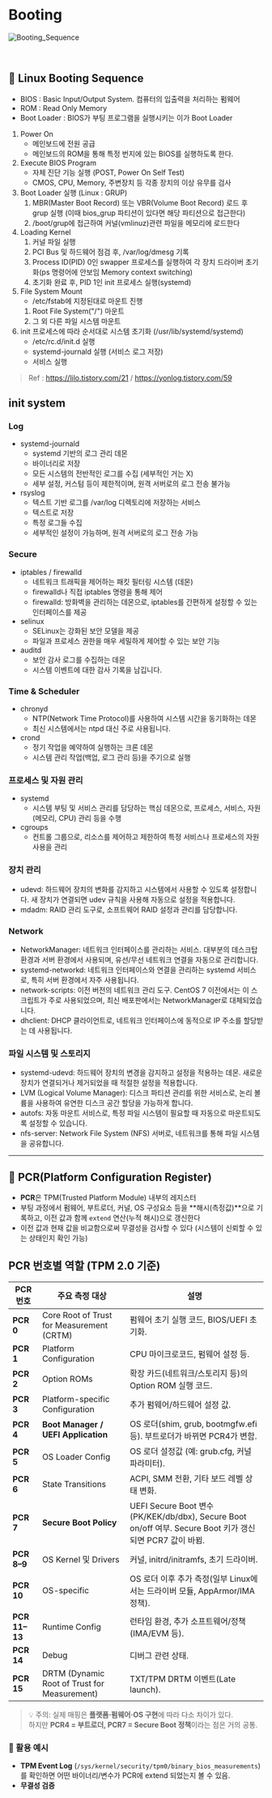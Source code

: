 # Booting
![Booting_Sequence](img/Booting_Sequence.jpg)

</br>

## 📌 Linux Booting Sequence
* BIOS : Basic Input/Output System. 컴퓨터의 입출력을 처리하는 펌웨어 
* ROM : Read Only Memory
* Boot Loader : BIOS가 부팅 프로그램을 실행시키는 이가 Boot Loader
1. Power On
    * 메인보드에 전원 공급
    * 메인보드의 ROM을 통해 특정 번지에 있는 BIOS를 실행하도록 한다.
2. Execute BIOS Program
    * 자체 진단 기능 실행 (POST, Power On Self Test)
    * CMOS, CPU, Memory, 주변장치 등 각종 장치의 이상 유무를 검사
3. Boot Loader 실행 (Linux : GRUP)
    1) MBR(Master Boot Record) 또는 VBR(Volume Boot Record) 로드 후 grup 실행 (이때 bios_grup 파티션이 있다면 해당 파티션으로 접근한다)
    2) /boot/grup에 접근하여 커널(vmlinuz)관련 파일을 메모리에 로드한다
4. Loading Kernel
    1) 커널 파일 실행
    2) PCI Bus 및 하드웨어 점검 후, /var/log/dmesg 기록
    3) Process ID(PID) 0인 swapper 프로세스를 실행하여 각 장치 드라이버 초기화(ps 명령어에 안보임 Memory context switching)
    4) 초기화 완료 후, PID 1인 init 프로세스 실행(systemd)
5. File System Mount
    * /etc/fstab에 지정된대로 마운트 진행
    1) Root File System("/") 마운트
    2) 그 외 다른 파일 시스템 마운트
6. init 프로세스에 따라 순서대로 시스템 초기화 (/usr/lib/systemd/systemd)
    * /etc/rc.d/init.d 실행
    * systemd-journald 실행 (서비스 로그 저장)
    * 서비스 실행
> Ref : https://lilo.tistory.com/21 / https://yonlog.tistory.com/59


## init system
### Log
* systemd-journald 
    - systemd 기반의 로그 관리 데몬
    - 바이너리로 저장
    - 모든 시스템의 전반적인 로그를 수집 (세부적인 거는 X)
    - 세부 설정, 커스텀 등이 제한적이며, 원격 서버로의 로그 전송 불가능
* rsyslog
    - 텍스트 기반 로그를 /var/log 디렉토리에 저장하는 서비스
    - 텍스트로 저장
    - 특정 로그들 수집
    - 세부적인 설정이 가능하며, 원격 서버로의 로그 전송 가능

### Secure
* iptables / firewalld
    - 네트워크 트래픽을 제어하는 패킷 필터링 시스템 (데몬)
    - firewalld나 직접 iptables 명령을 통해 제어
    - firewalld: 방화벽을 관리하는 데몬으로, iptables를 간편하게 설정할 수 있는 인터페이스를 제공
* selinux
    - SELinux는 강화된 보안 모델을 제공
    - 파일과 프로세스 권한을 매우 세밀하게 제어할 수 있는 보안 기능
* auditd
    - 보안 감사 로그를 수집하는 데몬
    - 시스템 이벤트에 대한 감사 기록을 남깁니다.
 
### Time & Scheduler
* chronyd
    - NTP(Network Time Protocol)를 사용하여 시스템 시간을 동기화하는 데몬
    - 최신 시스템에서는 ntpd 대신 주로 사용됩니다.
* crond
    - 정기 작업을 예약하여 실행하는 크론 데몬
    - 시스템 관리 작업(백업, 로그 관리 등)을 주기으로 실행

### 프로세스 및 자원 관리
* systemd
    - 시스템 부팅 및 서비스 관리를 담당하는 핵심 데몬으로, 프로세스, 서비스, 자원(메모리, CPU) 관리 등을 수행
* cgroups
    - 컨트롤 그룹으로, 리소스를 제어하고 제한하여 특정 서비스나 프로세스의 자원 사용을 관리


### 장치 관리
* udevd: 하드웨어 장치의 변화를 감지하고 시스템에서 사용할 수 있도록 설정합니다. 새 장치가 연결되면 udev 규칙을 사용해 자동으로 설정을 적용합니다.
* mdadm: RAID 관리 도구로, 소프트웨어 RAID 설정과 관리를 담당합니다.


### Network
* NetworkManager: 네트워크 인터페이스를 관리하는 서비스. 대부분의 데스크탑 환경과 서버 환경에서 사용되며, 유선/무선 네트워크 연결을 자동으로 관리합니다.
* systemd-networkd: 네트워크 인터페이스와 연결을 관리하는 systemd 서비스로, 특히 서버 환경에서 자주 사용됩니다.
* network-scripts: 이전 버전의 네트워크 관리 도구. CentOS 7 이전에서는 이 스크립트가 주로 사용되었으며, 최신 배포판에서는 NetworkManager로 대체되었습니다.
* dhclient: DHCP 클라이언트로, 네트워크 인터페이스에 동적으로 IP 주소를 할당받는 데 사용됩니다.

### 파일 시스템 및 스토리지
* systemd-udevd: 하드웨어 장치의 변경을 감지하고 설정을 적용하는 데몬. 새로운 장치가 연결되거나 제거되었을 때 적절한 설정을 적용합니다.
* LVM (Logical Volume Manager): 디스크 파티션 관리를 위한 서비스로, 논리 볼륨을 사용하여 유연한 디스크 공간 할당을 가능하게 합니다.
* autofs: 자동 마운트 서비스로, 특정 파일 시스템이 필요할 때 자동으로 마운트되도록 설정할 수 있습니다.
* nfs-server: Network File System (NFS) 서버로, 네트워크를 통해 파일 시스템을 공유합니다.



---
## 📌 PCR(Platform Configuration Register)
- **PCR**은 TPM(Trusted Platform Module) 내부의 레지스터
- 부팅 과정에서 펌웨어, 부트로더, 커널, OS 구성요소 등을 **해시(측정값)**으로 기록하고, 이전 값과 함께 `extend` 연산(누적 해시)으로 갱신한다
- 이전 값과 현재 값을 비교함으로써 무결성을 검사할 수 있다 (시스템이 신뢰할 수 있는 상태인지 확인 가능)

## PCR 번호별 역할 (TPM 2.0 기준)

| PCR 번호 | 주요 측정 대상 | 설명 |
|----------|----------------|------|
| **PCR 0** | Core Root of Trust for Measurement (CRTM) | 펌웨어 초기 실행 코드, BIOS/UEFI 초기화. |
| **PCR 1** | Platform Configuration | CPU 마이크로코드, 펌웨어 설정 등. |
| **PCR 2** | Option ROMs | 확장 카드(네트워크/스토리지 등)의 Option ROM 실행 코드. |
| **PCR 3** | Platform-specific Configuration | 추가 펌웨어/하드웨어 설정 값. |
| **PCR 4** | **Boot Manager / UEFI Application** | OS 로더(shim, grub, bootmgfw.efi 등). 부트로더가 바뀌면 PCR4가 변함. |
| **PCR 5** | OS Loader Config | OS 로더 설정값 (예: grub.cfg, 커널 파라미터). |
| **PCR 6** | State Transitions | ACPI, SMM 전환, 기타 보드 레벨 상태 변화. |
| **PCR 7** | **Secure Boot Policy** | UEFI Secure Boot 변수(PK/KEK/db/dbx), Secure Boot on/off 여부. Secure Boot 키가 갱신되면 PCR7 값이 바뀜. |
| **PCR 8–9** | OS Kernel 및 Drivers | 커널, initrd/initramfs, 초기 드라이버. |
| **PCR 10** | OS-specific | OS 로더 이후 추가 측정(일부 Linux에서는 드라이버 모듈, AppArmor/IMA 정책). |
| **PCR 11–13** | Runtime Config | 런타임 환경, 추가 소프트웨어/정책(IMA/EVM 등). |
| **PCR 14** | Debug | 디버그 관련 상태. |
| **PCR 15** | DRTM (Dynamic Root of Trust for Measurement) | TXT/TPM DRTM 이벤트(Late launch). |

> 💡 주의: 실제 매핑은 **플랫폼·펌웨어·OS 구현**에 따라 다소 차이가 있다.  
> 하지만 **PCR4 = 부트로더, PCR7 = Secure Boot 정책**이라는 점은 거의 공통.


### 🔎 활용 예시
- **TPM Event Log** (`/sys/kernel/security/tpm0/binary_bios_measurements`)를 확인하면 어떤 바이너리/변수가 PCR에 extend 되었는지 볼 수 있음.
- **무결성 검증**
